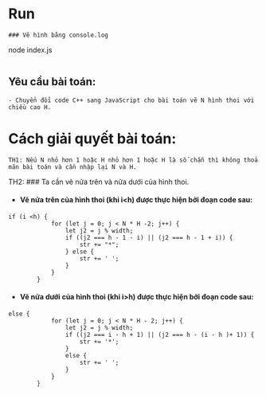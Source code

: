 
# Run
```
### Vẽ hình bằng console.log
```
node index.js
```
```

## Yêu cầu bài toán:
```
- Chuyển đổi code C++ sang JavaScript cho bài toán vẽ N hình thoi với chiều cao H.

```
# Cách giải quyết bài toán:
```
TH1: Nếu N nhỏ hơn 1 hoặc H nhỏ hơn 1 hoặc H là số chẵn thì không thoả mãn bài toán và cần nhập lại N và H.
```

TH2: ### Ta cần vẽ nửa trên và nửa dưới của hình thoi.

- #### Vẽ nửa trên của hình thoi (khi i<h) được thực hiện bởi đoạn code sau:
```
if (i <h) {
            for (let j = 0; j < N * H -2; j++) {
                let j2 = j % width;
                if ((j2 === h - 1 - i) || (j2 === h - 1 + i)) {
                    str += "*";
                } else {
                    str += ' ';
                }
            }
        }
```
- #### Vẽ nửa dưới của hình thoi (khi i>h) được thực hiện bởi đoạn code sau: 
```
else {
            for (let j = 0; j < N * H - 2; j++) {
                let j2 = j % width;
                if ((j2 === i - h + 1) || (j2 === h - (i - h )+ 1)) {
                    str += '*';
                }
                else {
                    str += ' ';
                }
            }
        }
```
```
